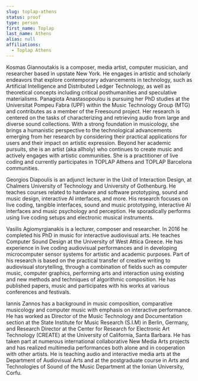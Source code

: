 ```yaml
---
slug: toplap-athens
status: proof
type: person
first_name: Toplap
last_name: Athens
alias: null
affiliations: 
  - Toplap Athens
---
```


Kosmas Giannoutakis is a composer, media artist, computer musician, and researcher based in
upstate New York. He engages in artistic and scholarly endeavors that explore contemporary
advancements in technology, such as Artificial Intelligence and Distributed Ledger Technology,
as well as theoretical concepts including critical posthumanities and speculative materialisms.
Panagiota Anastasopoulou is pursuing her PhD studies at the Universitat Pompeu Fabra (UPF)
within the Music Technology Group (MTG) and contributes as a member of the Freesound
project. Her research is centered on the tasks of characterizing and retrieving audio from large
and diverse sound collections. With a strong foundation in musicology, she brings a humanistic
perspective to the technological advancements emerging from her research by considering their
practical applications for users and their impact on artistic expression. Beyond her academic
pursuits, she is an artist (aka allholy) who continues to create music and actively engages with
artistic communities. She is a practitioner of live coding and currently participates in TOPLAP
Athens and TOPLAP Barcelona communities.

Georgios Diapoulis is an adjunct lecturer in the Unit of Interaction Design, at Chalmers
University of Technology and University of Gothenburg. He teaches courses related to
hardware and software prototyping, sound and music design, interactive AI interfaces, and
more. His research focuses on live coding, tangible interfaces, sound and music prototyping,
interactive AI interfaces and music psychology and perception. He sporadically performs using
live coding setups and electronic musical instruments.

Vasilis Agiomyrgianakis is a lecturer, composer and researcher. In 2016 he completed his PhD
in music for interactive audiovisual arts. He teaches Computer Sound Design at the University of
West Attica Greece. He has experience in live coding audiovisual performances and in
developing microcomputer sensor systems for artistic and academic purposes. Part of his
research is based on the practical transfer of creative writing to audiovisual storytelling, through
a combination of fields such as computer music, computer graphics, performing arts and
interaction using existing and new methods and techniques of algorithmic composition. He has
published papers, music and participates with his works at various conferences and festivals.

Iannis Zannos has a background in music composition, comparative musicology and computer
music with emphasis on interactive performance. He has worked as Director of the Music
Technology and Documentation section at the State Institute for Music Research (S.I.M) in
Berlin, Germany, and Research Director at the Center for Research for Electronic Art
Technology (CREATE) at the University of California, Santa Barbara. He has taken part at
numerous international collaborative New Media Arts projects and has realized multimedia
performances both alone and in cooperation with other artists. He is teaching audio and
interactive media arts at the Department of Audiovisual Arts and at the postgraduate course in
Arts and Technologies of Sound of the Music Department at the Ionian University, Corfu.

